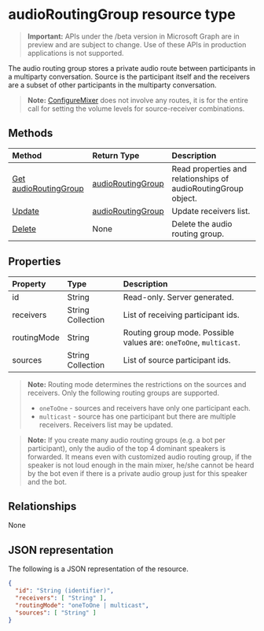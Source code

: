 # audioRoutingGroup resource type

> **Important:** APIs under the /beta version in Microsoft Graph are in preview and are subject to change. Use of these APIs in production applications is not supported.

The audio routing group stores a private audio route between participants in a multiparty conversation. Source is the participant itself and the receivers are a subset of other participants in the multiparty conversation.

> **Note:** [ConfigureMixer](../api/participant-configuremixer.md) does not involve any routes, it is for the entire call for setting the volume levels for source-receiver combinations.

## Methods

| Method                                                  | Return Type                               | Description                                  |
|:--------------------------------------------------------|:------------------------------------------|:---------------------------------------------|
| [Get audioRoutingGroup](../api/audioroutinggroup-get.md)| [audioRoutingGroup](audioroutinggroup.md) | Read properties and relationships of audioRoutingGroup object.|
| [Update](../api/audioroutinggroup-update.md)            | [audioRoutingGroup](audioroutinggroup.md) | Update receivers list.                       |
| [Delete](../api/audioroutinggroup-delete.md)            | None                                      | Delete the audio routing group.              |

## Properties

| Property      | Type              | Description                                                          |
| :----------   | :---------------- | :--------------------------------------------------------------------|
| id            | String            | Read-only. Server generated.                                         |
| receivers     | String Collection | List of receiving participant ids.                                   |
| routingMode   | String            | Routing group mode.  Possible values are: `oneToOne`, `multicast`.   |
| sources       | String Collection | List of source participant ids.                                      |

> **Note:** Routing mode determines the restrictions on the sources and receivers. Only the following routing groups are supported.
> - `oneToOne` - sources and receivers have only one participant each.
> - `multicast` - source has one participant but there are multiple receivers. Receivers list may be updated.

> **Note:** If you create many audio routing groups (e.g. a bot per participant), only the audio of the top 4 dominant speakers is forwarded. It means even with customized audio routing group, if the speaker is not loud enough in the main mixer, he/she cannot be heard by the bot even if there is a private audio group just for this speaker and the bot.

## Relationships
None

## JSON representation

The following is a JSON representation of the resource.

<!-- {
  "blockType": "resource",
  "optionalProperties": [

  ],
  "@odata.type": "microsoft.graph.audioRoutingGroup"
}-->
```json
{
  "id": "String (identifier)",
  "receivers": [ "String" ],
  "routingMode": "oneToOne | multicast",
  "sources": [ "String" ]
}
```
<!-- uuid: 8fcb5dbc-d5aa-4681-8e31-b001d5168d79
2015-10-25 14:57:30 UTC -->
<!-- {
  "type": "#page.annotation",
  "description": "audioRoutingGroup resource",
  "keywords": "",
  "section": "documentation",
  "tocPath": ""
}-->
